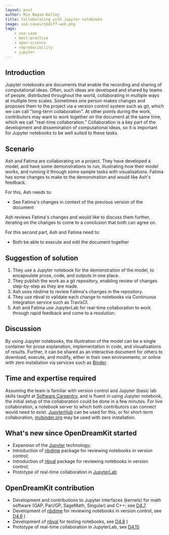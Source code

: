 ```yaml
---
layout: post
author: Min Ragan-Kelley
title: Collaborating with Jupyter notebooks
image: use-cases/nbdiff-web.png
tags:
    - use-case
    - best-practice
    - open-science
    - reproducibility
    - jupyter
---
```


## Introduction

Jupyter notebooks are documents that enable the recording and sharing
of computational ideas.
Often, such ideas are developed and shared by teams of people,
distributed throughout the world,
collaborating in multiple ways at multiple time scales.
Sometimes one person makes changes and proposes them to the project
via a version control system such as git,
which we can call "long-term collaboration".
At other points during the work,
contributors may want to work together on the document at the same time,
which we call "real-time collaboration."
Collaboration is a key part of the development and dissemination of
computational ideas,
so it is important for Jupyter notebooks to be well suited to these tasks.

## Scenario

Ash and Fatima are collaborating on a project.
They have developed a model,
and have some demonstrations to run, illustrating how their model works,
and running it through some sample tasks with visualisations.
Fatima has some changes to make to the demonstration and would like Ash's feedback.

For this, Ash needs to:

- See Fatima's changes in context of the previous version of the document

Ash reviews Fatima's changes and would like to discuss them further,
iterating on the changes to come to a conclusion that both can agree on.

For this second part, Ash and Fatima need to:

- Both be able to execute and edit the document together


## Suggestion of solution

1. They use a Jupyter notebook for the demonstration of the model,
   to encapsulate prose, code, and outputs in one place.
2. They publish the work as a git repository,
   enabling review of changes step-by-step as they are made.
3. Ash uses nbdime to review Fatima's changes in the repository.
4. They use nbval to validate each change to notebooks via Continuous Integration service such as TravisCI.
5. Ash and Fatima use JupyterLab for real-time collaboration to work through
   rapid feedback and come to a resolution.

## Discussion

By using Jupyter notebooks, the illustration of the model
can be a single container for prose explanation,
implementation in code, and visualisations of results.
Further, it can be shared as an interactive document
for others to download, execute, and modify,
either in their own environments, or online with zero installation
via services such as [Binder](https://mybinder.org).


## Time and expertise required

Assuming the team is familiar with version control and Jupyter (basic lab
skills taught at [Software Carpentry](http://software-carpentry.org/),
and is fluent in using Jupyter notebook, the initial setup of the
collaboration could be done in a few minutes.
For live collaboration,
a notebook server to which both contributors can connect would need to exist.
[JupyterHub](https://jupyterhub.readthedocs.io) can be used for this,
or for short-term collaboration, [mybinder.org](https://mybinder.org) may be used with zero installation.

## What's new since OpenDreamKit started

- Expansion of the [Jupyter](https://jupyter.org) technology;
- Introduction of [nbdime](https://nbdime.readthedocs.io) package for reviewing notebooks in version control;
- Introduction of [nbval](https://nbval.readthedocs.io) package for reviewing notebooks in version control;
- Prototype of real-time collaboration in [JupyterLab](https://jupyterlab.readthedocs.io)

## OpenDreamKit contribution

- Development and contributions to Jupyter interfaces (kernels) for
  math software (GAP, Pari/GP, SageMath, Singular) and C++;
  see [D4.7](https://github.com/OpenDreamKit/OpenDreamKit/issues/96).
- Development of [nbdime](https://nbdime.readthedocs.io) for reviewing notebooks in version control,
  see [D4.6](https://github.com/OpenDreamKit/OpenDreamKit/issues/95)
  )
- Development of [nbval](https://nbval.readthedocs.io) for testing notebooks,
  see [D4.8](https://github.com/OpenDreamKit/OpenDreamKit/issues/98)
  )
- Prototype of real-time collaboration in JupyterLab,
  see [D4.15](https://github.com/OpenDreamKit/OpenDreamKit/issues/89)
